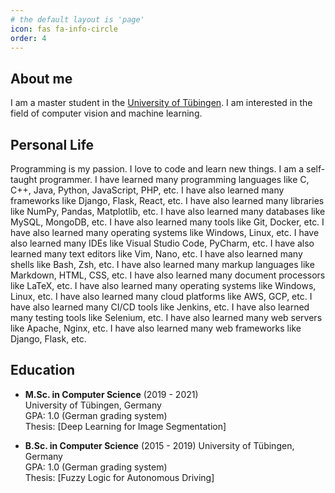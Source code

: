 ```yaml
---
# the default layout is 'page'
icon: fas fa-info-circle
order: 4
---
```



## About me

I am a master student in the [University of Tübingen](https://uni-tuebingen.de/en/). I am interested in the field of computer vision and machine learning.  

## Personal Life

Programming is my passion. I love to code and learn new things. I am a self-taught programmer. I have learned many programming languages like C, C++, Java, Python, JavaScript, PHP, etc. I have also learned many frameworks like Django, Flask, React, etc. I have also learned many libraries like NumPy, Pandas, Matplotlib, etc. I have also learned many databases like MySQL, MongoDB, etc. I have also learned many tools like Git, Docker, etc. I have also learned many operating systems like Windows, Linux, etc. I have also learned many IDEs like Visual Studio Code, PyCharm, etc. I have also learned many text editors like Vim, Nano, etc. I have also learned many shells like Bash, Zsh, etc. I have also learned many markup languages like Markdown, HTML, CSS, etc. I have also learned many document processors like LaTeX, etc. I have also learned many operating systems like Windows, Linux, etc. I have also learned many cloud platforms like AWS, GCP, etc. I have also learned many CI/CD tools like Jenkins, etc. I have also learned many testing tools like Selenium, etc. I have also learned many web servers like Apache, Nginx, etc. I have also learned many web frameworks like Django, Flask, etc.

## Education

- **M.Sc. in Computer Science** (2019 - 2021)  
  University of Tübingen, Germany  
  GPA: 1.0 (German grading system)  
  Thesis: [Deep Learning for Image Segmentation]

- **B.Sc. in Computer Science** (2015 - 2019)
    University of Tübingen, Germany  
    GPA: 1.0 (German grading system)  
    Thesis: [Fuzzy Logic for Autonomous Driving]

